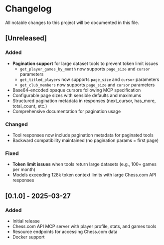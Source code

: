 # Changelog

All notable changes to this project will be documented in this file.

## [Unreleased]

### Added
- **Pagination support** for large dataset tools to prevent token limit issues
  - `get_player_games_by_month` now supports `page_size` and `cursor` parameters
  - `get_titled_players` now supports `page_size` and `cursor` parameters
  - `get_club_members` now supports `page_size` and `cursor` parameters
- Base64-encoded opaque cursors following MCP specification
- Configurable page sizes with sensible defaults and maximums
- Structured pagination metadata in responses (next_cursor, has_more, total_count, etc.)
- Comprehensive documentation for pagination usage

### Changed
- Tool responses now include pagination metadata for paginated tools
- Backward compatibility maintained (no pagination params = first page)

### Fixed
- **Token limit issues** when tools return large datasets (e.g., 100+ games per month)
- Models exceeding 128k token context limits with large Chess.com API responses

## [0.1.0] - 2025-03-27

### Added
- Initial release
- Chess.com API MCP server with player profile, stats, and games tools
- Resource endpoints for accessing Chess.com data
- Docker support
